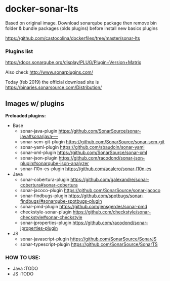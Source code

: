 # docker-sonar-lts

Based on original image. Download sonarqube package then remove bin folder & bundle packages (olds plugins) before install new basics plugins

https://github.com/castocolina/dockerfiles/tree/master/sonar-lts

### Plugins list

 https://docs.sonarqube.org/display/PLUG/Plugin+Version+Matrix

 Also check http://www.sonarplugins.com/

 Today (feb 2019) the official download site is https://binaries.sonarsource.com/Distribution/

## Images w/ plugins 

**Preloaded plugins:**

- Base
    - sonar-java-plugin https://github.com/SonarSource/sonar-java#sonarjava---
    - sonar-scm-git-plugin https://github.com/SonarSource/sonar-scm-git
    - sonar-yaml-plugin https://github.com/sbaudoin/sonar-yaml
    - sonar-xml-plugin https://github.com/SonarSource/sonar-xml
    - sonar-json-plugin https://github.com/racodond/sonar-json-plugin#sonarqube-json-analyzer
    - sonar-l10n-es-plugin https://github.com/acalero/sonar-l10n-es
- Java
    - sonar-cobertura-plugin https://github.com/galexandre/sonar-cobertura#sonar-cobertura
    - sonar-jacoco-plugin https://github.com/SonarSource/sonar-jacoco
    - sonar-findbugs-plugin https://github.com/spotbugs/sonar-findbugs/#sonarqube-spotbugs-plugin
    - sonar-pmd-plugin https://github.com/jensgerdes/sonar-pmd
    - checkstyle-sonar-plugin https://github.com/checkstyle/sonar-checkstyle#sonar-checkstyle
    - sonar-jproperties-plugin https://github.com/racodond/sonar-jproperties-plugin
- JS
    - sonar-javascript-plugin https://github.com/SonarSource/SonarJS
    - sonar-typescript-plugin https://github.com/SonarSource/SonarTS


### HOW TO USE:

- Java :TODO
- JS :TODO



